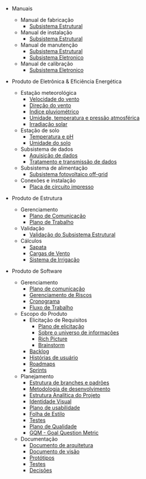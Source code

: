 * Manuais
  * Manual de fabricação
    * [Subsistema Estrutural](docs\Estrutura\plano_fabricacao.md)
  * Manual de instalação
    * [Subsistema Estrutural](docs\Estrutura\plano_instalacao.md)
  * Manual de manutenção
    * [Subsistema Estrutural](docs\Estrutura\manual_manutencao.md)
    * [Subsistema Eletronico](docs\Eletronica\manutencao.md)   
  * Manual de calibração
    * [Subsistema Eletronico](docs\Eletronica\calibracao.md)

* Produto de Eletrônica & Eficiência Energética
  * Estação meteorológica
    * [Velocidade do vento](docs\Eletronica\anemometro.md)
    * [Direção do vento](docs\Eletronica\biruta.md)
    * [Índice pluviométrico](docs\Eletronica\pluviometro.md)
    * [Umidade, temperatura e pressão atmosférica](docs\Eletronica\bme.md)
    * [Irradiação solar](docs\Eletronica\piranometro.md)
  * Estação de solo
    * [Temperatura e pH](docs\Eletronica\ph4502C.md)
    * [Umidade do solo](docs\Eletronica\umidade_solo.md)
  * Subsistema de dados
    * [Aquisição de dados](docs\Eletronica\msp.md)
    * [Tratamento e transmissão de dados](docs\Eletronica\esp32.md)
  * Subsistema de alimentação
    * [Subsistema fotovoltaico off-grid](docs\Eletronica\sistema_solar.md)
  * Conexões e instalação
    * [Placa de circuito impresso](docs\Eletronica\pcb.md)

* Produto de Estrutura
  * Gerenciamento
    * [Plano de Comunicação](docs\Estrutura\plano_comunicacao.md)
    * [Plano de Trabalho](docs\Estrutura\cronograma.md)
  * Validação
    * [Validação do Subsistema Estrutural](docs\Estrutura\validacao_estrutura.md)
  * Cálculos
    * [Sapata](docs\Estrutura\sapata.md)
    * [Cargas de Vento](docs\Estrutura\cargas_de_vento.md)
    * [Sistema de Irrigação](docs\Estrutura\irrigacao.md)

* Produto de Software
  * Gerenciamento
    * [Plano de comunicação](docs/software/Plano-comunicacao-software.md)
    * [Gerenciamento de Riscos](docs/software/Plano-riscos.md)
    * [Cronograma](docs/software/cronograma-inicial.md)
    * [Fluxo de Trabalho](docs/software/fluxo-trabalho.md)
  * Escopo do Produto
    * Elicitação de Requisitos
      * [Plano de elicitação](docs/software/plano-elicitacao-requisitos.md)
      * [Sobre o universo de informações](docs/software/universo.md)
      * [Rich Picture](docs/software/rich-picture.md)
      * [Brainstorm](docs/software/brainstorm.md)
    * [Backlog](docs/software/backlog.md)
    * [Histórias de usuário](docs/software/user_stories.md)
    * [Roadmaps](docs/software/roadmap-geral.md)
    * [Sprints](docs/software/sprint.md)
  * Planejamento
    * [Estrutura de branches e padrões](docs/software/Padrao-branch-software.md)
    * [Metodologia de desenvolvimento](docs/software/Metodologia.md)
    * [Estrutura Analítica do Projeto](docs/software/EAP.md)
    * [Identidade Visual](docs/software/Identidade-Visual.md)
    * [Plano de usabilidade](docs/software/plano-de-usabilidade.md)
    * [Folha de Estilo](docs/software/Folha-de-estilo.md)
    * [Testes](docs/software/BDD.md)
    * [Plano de Qualidade](docs/software/Plano-qualidade.md)
    * [GQM - Goal Question Metric](docs/software/gqm.md)
  * Documentação
    * [Documento de arquitetura](docs/software/architecture.md)
    * [Documento de visão](docs/software/vision.md)
    * [Protótipos](docs/software/prototipo.md)
    * [Testes](docs/software/testes.md)
    * [Decisões](docs/software/decisoes.md)
